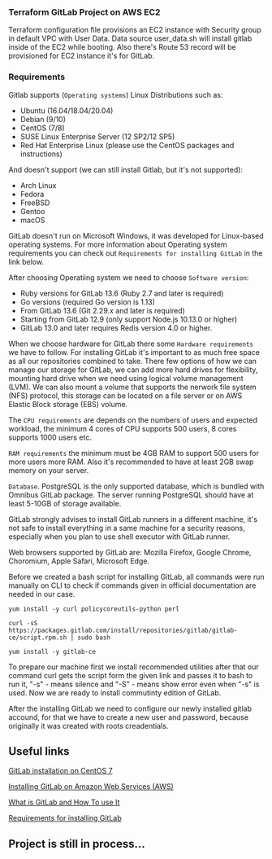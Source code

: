 ### Terraform GitLab Project on AWS EC2

Terraform configuration file provisions an EC2 instance with Security group in default VPC with User Data. Data source user_data.sh will install gitlab inside of the EC2 while booting. Also there's Route 53 record will be provisioned for EC2 instance it's for GitLab. 

### Requirements

Gitlab supports (```Operating systems```) Linux Distributions such as:

- Ubuntu (16.04/18.04/20.04)
- Debian (9/10)
- CentOS (7/8)
- SUSE Linux Enterprise Server (12 SP2/12 SP5)
- Red Hat Enterprise Linux (please use the CentOS packages and instructions)

And doesn't support (we can still install Gitlab, but it's not supported):

- Arch Linux
- Fedora
- FreeBSD
- Gentoo
- macOS

GitLab doesn't run on Microsoft Windows, it was developed for Linux-based operating systems. For more information about Operating system requirements you can check out ```Requirements for installing GitLab``` in the  link below.

After choosing Operatiing system we need to choose ```Software version```:

- Ruby versions for GitLab 13.6 (Ruby 2.7 and later is required)
- Go versions (required Go version is 1.13)
- From GitLab 13.6 (Git 2.29.x and later is required)
- Starting from GitLab 12.9 (only support Node.js 10.13.0 or higher)
- GitLab 13.0 and later requires Redis version 4.0 or higher.

When we choose  hardware for GitLab there some ```Hardware requirements``` we have to follow. For installing GitLab it's important to as much free space as all our repositories combined to take. There few options of how we can manage our storage for GitLab, we can add more hard drives for flexibility, mounting hard drive when we need using logical volume management (LVM). We can also mount a volume that supports the nerwork file system (NFS) protocol, this storage can be located on a file server or on AWS Elastic Block storage (EBS) volume. 

The ```CPU requirements``` are depends on the numbers of users and expected workload, the minimum 4 cores of CPU supports 500 users, 8 cores supports 1000 users etc.

```RAM requirements``` the minimum must be 4GB RAM to support 500 users for more users more RAM. Also it's recommended to have at least 2GB swap memory on your server.

```Database```. PostgreSQL is the only supported database, which is bundled with Omnibus GitLab package. The server running PostgreSQL should have at least 5-10GB of storage available.

GitLab strongly advises to install GitLab runners in a different machine, it's not safe to install everything in a same machine for a security reasons, especially when you plan to use shell executor with GitLab runner. 

Web browsers supported by GitLab are: Mozilla Firefox, Google Chrome, Choromium, Apple Safari, Microsoft Edge.

Before we created a bash script for installing GitLab, all commands were run manually on CLI to check if commands given in official documentation are needed in our case. 
```
yum install -y curl policycoreutils-python perl

curl -sS https://packages.gitlab.com/install/repositories/gitlab/gitlab-ce/script.rpm.sh | sudo bash

yum install -y gitlab-ce
```

To prepare our machine first we install recommended utilities after that our command curl gets the script form the given link and passes it to bash to run it, "-s" - means silence and "-S" - means show error even when "-s" is used. Now we are ready to install commutinty edition of GitLab.

After the installing GitLab we need to configure our newly installed gitlab accound, for that we have to create a new user and password, because originally it was created with roots creadentials. 

## Useful links

[GitLab installation on CentOS 7](https://about.gitlab.com/install/?version=ce#centos-7)

[Installing GitLab on Amazon Web Services (AWS)](https://docs.gitlab.com/ee/install/aws/)

[What is GitLab and How To use It](https://www.simplilearn.com/tutorials/git-tutorial/what-is-gitlab#:~:text=GitLab%20is%20a%20web%2Dbased,management%20to%20monitoring%20and%20security)

[Requirements for installing GitLab](https://docs.gitlab.com/ee/install/requirements.html)

## Project is still in process...